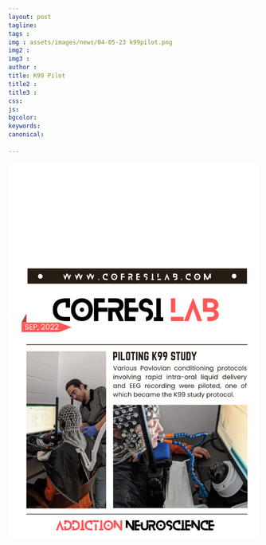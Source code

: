 ```yaml
---
layout: post
tagline: 
tags : 
img : assets/images/news/04-05-23 k99pilot.png
img2 :
img3 : 
author : 
title: K99 Pilot
title2 : 
title3 : 
css: 
js: 
bgcolor: 
keywords: 
canonical:

---
```



<span class="image small"><img src="assets/images/news/04-05-23 k99pilot.png" alt="" width="700"/></span>
